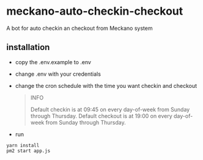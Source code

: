 # meckano-auto-checkin-checkout

A bot for auto checkin an checkout from Meckano system

## installation

- copy the .env.example to .env
- change .env with your credentials
- change the cron schedule with the time you want checkin and checkout

  > INFO
  > 
  > Default checkin is at 09:45 on every day-of-week from Sunday through Thursday.
  > Default checkout is at 19:00 on every day-of-week from Sunday through Thursday.

- run

```
yarn install
pm2 start app.js
```
